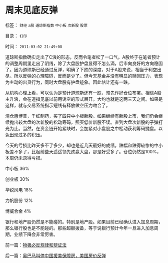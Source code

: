 # 周末见底反弹

标签： `财经` `a股` `道琼斯指数` `中小板` `次新股` `股票` 

目录： `打印`

时间： `2011-03-02 21:49:08`

道琼斯指数确实走出了C浪的形态，反而令笔者松了一口气。A股终于在笔者预计的调整周期里走出了阴线，除了大盘股护盘显得不怎么滴，后市向良好的方向稳固了。因为道琼斯已经通过反弹，明确了下跌的深度，对于A股来说，相当于利空出尽。所以反弹的心理障碍，反而是少了。但今天基金并没有明显的赎回压力，表现为主动的出货行为，同时大盘股有护盘迹象。因此估计还有一跌。

从机构心理上看，可以认为是预计道琼斯还有一跌，预先作好仓位布署。相信A股主升浪，会在道指见底以前用诱空的形式展开。大约也就是这两三天之间。如果是这样，就与交易系统指示短线有释放做空压力吻合了。

清仓惠博普，千红制药，买了四只中小板新股。如果继续有新股上市，我们仍会继续抛出较大盘的次新股的松动筹码，照买低价新股不误。直到大盘次新股的子弹打光为止。当然，在资金链开始紧缺时，会加紧对小盘股之中松动获利筹码抛盘。以免出现过多的积压。

今天的亏损比昨天多不了多少，却也是近几天最好的成绩。跌幅和跌得较惨的中小板差不多了，比起前些天遥遥领先跌赢大盘，那是好受多了。仓位仍然是100%，本周仍未录得亏损。

中小板 36%

创业板 30%

华锐风电 18%

力帆股份 12%

博威合金 4%

银行和地产股仍然是不能碰的。特别是地产股。如果目前已经确认进入加息周期，那么银行股也是不能碰的。那些超额拨备，等于说银行预计今年一旦进入加息周期，业绩下降会非常厉害。



前一篇：[物极必反规律和辩证法](../../../2011/3/1/物极必反规律和辩证法.md)

后一篇：[奥巴马叫停中国援美保障房，美国房价反弹](../../../2011/3/2/奥巴马叫停中国援美保障房，美国房价反弹.md)